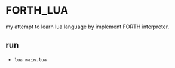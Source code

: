 # FORTH_LUA

my attempt to learn lua language by implement FORTH interpreter.

## run
- `lua main.lua`